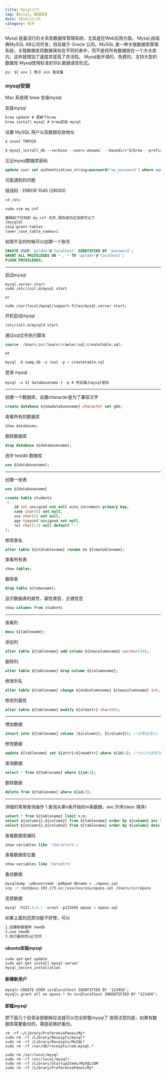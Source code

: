 ```yaml
---
title: Mysql入门
tag: [mysql, 数据库]
date: 2016/12/25
category: 技术
---
```


Mysql 是最流行的关系型数据库管理系统，尤其是在Web应用方面。
Mysql,由瑞典MySQL AB公司开发，目前属于 Oracle 公司。MySQL 是一种关联数据库管理系统，关联数据库将数据保存在不同的表中，而不是将所有数据放在一个大仓库内，这样就增加了速度并提高了灵活性。
Mysql是开源的、免费的、支持大型的数据库
Mysql使用标准的SQL数据语言形式。
```html
ps: ${ xxx } 表示 xxx 是变量
```

### mysql安装

Mac 系统用 brew 安装mysql

安装mysql
``` html
brew update # 更新下brew
brew install mysql # brew安装 mysql
```

设置 MySQL 用户以及数据存放地址
``` html
$ unset TMPDIR

$ mysql_install_db --verbose --user=`whoami` --basedir="$(brew --prefix mysql)" --datadir=/usr/local/var/mysql --tmpdir=/tmp
```

忘记mysql数据库密码
``` sql
update user set authentication_string=password('my_password') where user='root';
```

可能遇到的问题

错误码：ERROR 1045 (28000)
``` html
cd /etc

sudo vim my.cnf

编辑如下代码到 my.cnf 文件,保存成功应该就可以了
[mysqld]
skip-grant-tables
lower_case_table_names=1
```

权限不足的时候可以创建一个账号
``` sql
CREATE USER 'golden'@'localhost' IDENTIFIED BY 'password';
GRANT ALL PRIVILEGES ON * . * TO 'golden'@'localhost';
FLUSH PRIVILEGES;
```

---

启动mysql
```shell
mysql.server start
sudo /etc/init.d/mysql start 

or

sudo /usr/local/mysql/support-files/mysql.server start;
```

开机启动mysql
``` html
/etc/init.d/mysqld start
```

通过sql文件执行脚本
``` sql
source  /Users/zsr/learn/crawler/sql/createtable.sql; 

or 

mysql -D samp_db -u root -p < createtable.sql
```

登录 mysql
``` shell
mysql -u ${ databasename } -p # 然后输入mysql密码
```

---

创建一个数据库，设置character是为了兼容汉字
``` sql
create database ${newdatabasename} character set gbk;
```

查看所有的数据库
``` sql
show databases;
```

删除数据库
``` sql
drop database ${databasename};
```

选中 testdb 数据库
``` sql
use ${databasename};
```

---

创建一张表
``` sql
use ${databasename}

create table students
（
	id int unsigned not null auto_increment primary key,
	name char(8) not null,
	sex char(4) not null,
	age tinyint unsigned not null,
	tel char(13) null default "-"
);
```

修改表名
``` sql
alter table ${oldtablename} rename to ${newtablename};
```

查看所有表
``` sql
show tables;
```

删除表
``` sql
drop table ${tabename};
```

显示数据表的属性，属性类型，主键信息
``` sql
show columns from students
```

---

查看列
``` sql
desc ${tablename};
```

添加列
``` sql
alter table ${tablename} add column ${newcolumnname} varchar(30);
```

删除列
``` sql
alter table ${tablename} drop column ${columnname};
```

修改列名
``` sql
alter table ${tablename} change ${ondcolumnname} ${newcolumnname} int; 
```

修改列属性
``` sql
alter table ${tablename} modify ${oldattr} char(80);
```

---

增加数据
``` sql 
insert into ${tablename} values (${column1}, ${column2}); /*如果自增id，则column1为0*/
```

修改数据
``` sql
update ${tablename} set ${attr}=${newAttr} where ${id=3}; /*id=3代表查询条件*/
```

查询数据
``` sql
select * from ${tablename} where ${id=3};
```

删除数据
``` sql
delete from ${tablename} where ${id=3};
```

---

详细的常用查询操作
1.查询从第n条开始的m条数据、asc 升序(desc 降序)
``` sql
select * from ${tablename} limit n,m;
select ${column1},${column2} from ${tablename} order by ${column} asc limit n,m
select ${column1},${column2} from ${tablename} order by ${column} desc limit n,m
```

查看数据库编码
``` sql
show variables like 'character%'; 
```

查看数据库位置
``` sql
show variables like 'datadir%'
```


备份数据
``` html
mysqldump -udbusername -pdbpwd dbname > ./epoos.sql
scp -r root@xxx.193.173.xx:/xxx/xxx/xxx/epoos.sql /Users/zsr/epoos 
```

还原数据
``` sql
mysql -h127.0.0.1 -uroot -p123456 epoos < epoos.sql
```

如果上面的还原功能不好使，可以
``` html
1.创建新数据库 newdb
2.use newdb
3.执行备份的sql文件
```

#### ubuntu安装mysql
```shell
sudo apt-get update
sudo apt-get install mysql-server
mysql_secure_installation
```




#### 新建新用户
```shell
mysql> CREATE USER zsr@localhost IDENTIFIED BY '123456';
mysql> grant all on epoos.* to zsr@localhost INDENTIFIED BY "123456";
```


#### 卸载mysql

把下面几个目录全部删掉应该就可以完全卸载mysql了
值得注意的是，如果有数据库需要备份的，需提前做好备份。

```shell
rm -rf ~/Library/PreferencePanes/My*
sudo rm -rf /Library/Receipts/mysql*
sudo rm -rf /Library/Receipts/MySQL*
sudo rm -rf /var/db/receipts/com.mysql.*

sudo rm /usr/local/mysql
sudo rm -rf /usr/local/mysql*
sudo rm -rf /Library/StartupItems/MySQLCOM
sudo rm -rf /Library/PreferencePanes/My* 
```

